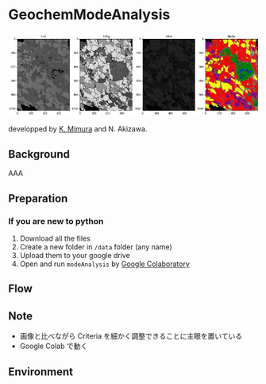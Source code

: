 # GeochemModeAnalysis

<p align="center">
  <img src="out/001/06_mode_withMap.jpg" width="1200"> 
</p>

developped by [K. Mimura](https://github.com/KazuhideMimura) and N. Akizawa.

<!-- 
## Citation
AAA
-->

## Background
AAA

## Preparation

### If you are new to python
1. Download all the files
2. Create a new folder in `/data` folder (any name)
3. Upload them to your google drive
4. Open and run `modeAnalysis` by [Google Colaboratory](https://colab.research.google.com/)



## Flow


## Note
- 画像と比べながら Criteria を細かく調整できることに主眼を置いている
- Google Colab で動く

## Environment
